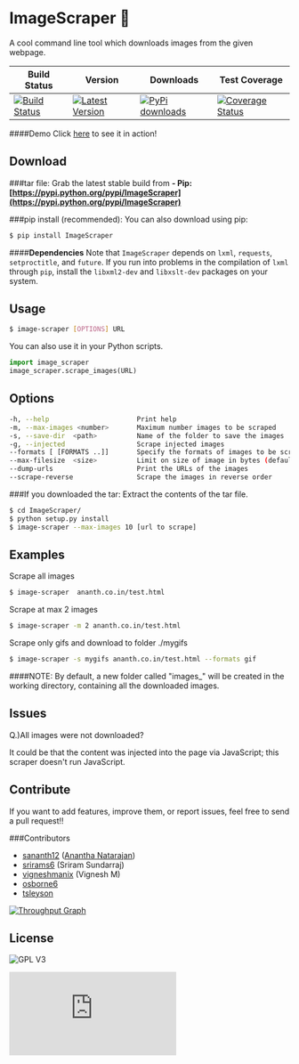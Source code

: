 ImageScraper :page_with_curl:
============
A cool command line tool which downloads images from the given webpage.

| Build Status | Version | Downloads | Test Coverage |
| ------------ | ------- | --------- | ------------- |
| [![Build Status](https://travis-ci.org/sananth12/ImageScraper.svg?branch=master)](https://travis-ci.org/sananth12/ImageScraper) |  [![Latest Version](https://pypip.in/v/ImageScraper/badge.png)](https://pypi.python.org/pypi/ImageScraper/) | [![PyPi downloads](http://img.shields.io/badge/downloads-8.5k%20total-blue.svg)](https://pypi.python.org/pypi/ImageScraper) | [![Coverage Status](https://coveralls.io/repos/sananth12/ImageScraper/badge.svg?branch=coverage)](https://coveralls.io/r/sananth12/ImageScraper?branch=coverage) |

####Demo
Click [here](http://showterm.io/d3aef5bc3f37cd49757d1#fast) to see it in action!

Download
--------
###tar file:
Grab the latest stable build from **- Pip: [https://pypi.python.org/pypi/ImageScraper](https://pypi.python.org/pypi/ImageScraper)** 

###pip install (recommended):
You can also download using pip:
```sh
$ pip install ImageScraper
``` 
####**Dependencies**
Note that ``ImageScraper`` depends on ``lxml``, ``requests``, ``setproctitle``, and ``future``. 
If you run into problems in the compilation of ``lxml`` through ``pip``, install the ``libxml2-dev`` and ``libxslt-dev`` packages on your system.

Usage
-----
```sh
$ image-scraper [OPTIONS] URL
```
You can also use it in your Python scripts.
```py
import image_scraper
image_scraper.scrape_images(URL)
```

Options
-------
```sh
-h, --help                      Print help
-m, --max-images <number>       Maximum number images to be scraped
-s, --save-dir	<path>          Name of the folder to save the images
-g, --injected                  Scrape injected images
--formats [ [FORMATS ..]]       Specify the formats of images to be scraped
--max-filesize	<size>          Limit on size of image in bytes (default: 100000000)
--dump-urls                     Print the URLs of the images
--scrape-reverse                Scrape the images in reverse order
```

###If you downloaded the tar:
Extract the contents of the tar file.


```sh
$ cd ImageScraper/
$ python setup.py install
$ image-scraper --max-images 10 [url to scrape]

```

Examples
--------

Scrape all images 
```sh
$ image-scraper  ananth.co.in/test.html
```

Scrape at max 2 images
```sh
$ image-scraper -m 2 ananth.co.in/test.html
```

Scrape only gifs and download to folder ./mygifs
```sh
$ image-scraper -s mygifs ananth.co.in/test.html --formats gif
```

####NOTE:
By default, a new folder called "images_<domain>" will be created in the working directory, containing all the downloaded images.


Issues
------

Q.)All images were not downloaded?

It could be that the content was injected into the page via JavaScript; this scraper doesn't run JavaScript. 
 

Contribute
----------
If you want to add features, improve them, or report issues, feel free to send a pull request!!

###Contributors

- [sananth12](https://github.com/sananth12) ([Anantha Natarajan](http://ananth.co.in))
- [srirams6](https://github.com/srirams6) (Sriram Sundarraj)
- [vigneshmanix](https://github.com/vigneshmanix) (Vignesh M) 
-	[osborne6](https://github.com/osborne6)
- [tsleyson](https://github.com/tsleyson)

[![Throughput Graph](https://graphs.waffle.io/sananth12/ImageScraper/throughput.svg)](https://waffle.io/sananth12/ImageScraper/metrics)

License
-------
![GPL V3](https://raw.githubusercontent.com/sananth12/ImageScraper/master/images/gpl.png)


[![Analytics](https://ga-beacon.appspot.com/UA-60764448-1/ImageScraper/README.md)](https://github.com/igrigorik/ga-beacon)
